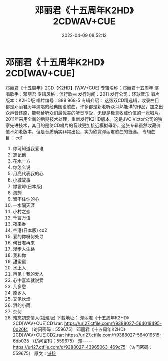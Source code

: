 ﻿---
title: 邓丽君《十五周年K2HD》2CDWAV+CUE
date: 2022-04-09 08:52:12
categories: WAV车载音乐、镜像
tags: 国语流行
---
# 邓丽君《十五周年K2HD》2CD[WAV+CUE]

邓丽君《十五周年》2CD【K2HD】[WAV+CUE]
专辑名称：邓丽君十五周年
演唱歌手：邓丽君
专辑风格：流行歌曲
发行时间：2011
发行公司：环球音乐
唱片版本：K2HD版
唱片编号：889 968-5
专辑介绍：
这张双CD精选辑，收录曲目都是邓丽君历年演唱的经典国语歌曲，许多都是新老听众耳熟能详的作品，加之出众声音还原，能够给听众们最优美的听觉享受，无疑是极具收藏价值的一张唱片。2011年采用全新的后期技术处理，重新发行K2HD版本。这是JVC
Victor公司的独家先进技术，其目的是使CD唱片的音效更加接近模拟母带。这张专辑虽然收藏价值不如老版本，但是音质确实非常出色，实为欣赏邓丽君歌曲的首选。
专辑曲目：
cd1
01. 你可知道我爱谁
02. 忘记他
03. 在水一方
04. 你怎么说
05. 月亮代表我的心
06. 小城故事
07. 襟裳岬(日本版)
08. 海韵
09. 留不住你的心
10. 一水隔天涯
11. 小村之恋
12. 千言万语
13. 夜来香
14. 空港(日本版)
cd2
01. 爱的你呀何处寻
02. 何日君再来
03. 漫步人生路
04. 我和你
05. 甜蜜蜜
06. 水上人
07. 再见！我的爱人
08. 心中喜欢就说爱
09. 几多愁
10. 原乡人
11. 又见炊烟
12. 泪的小雨
13. 奈何
14. 难忘初恋情人(福建版)
下载地址：
邓丽君《十五周年K2HD》2CD[WAV+CUE]CD1.rar: https://url27.ctfile.com/f/9388027-564019495-0d26fc
（访问密码：559675）
邓丽君《十五周年K2HD》2CD[WAV+CUE]CD2.rar: https://url27.ctfile.com/f/9388027-564019515-6db035
（访问密码：559675）
邓-----
https://url27.ctfile.com/d/9388027-43965063-469c75
（访问密码：559675）
原文：[链接](https://blog.sina.com.cn/s/blog_1647c7e7601030wl1.html)